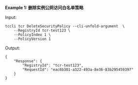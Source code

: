 **Example 1: 删除实例公网访问白名单策略**



Input: 

```
tccli tcr DeleteSecurityPolicy --cli-unfold-argument  \
    --RegistryId tcr-test123 \
    --PolicyIndex 1 \
    --PolicyVersion 1
```

Output: 
```
{
    "Response": {
        "RegistryId": "tcr-test123",
        "RequestId": "eac6b301-a322-493a-8e36-83b295459397"
    }
}
```

